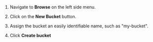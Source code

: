 1. Navigate to **Browse** on the left side menu.

2. Click on the **New Bucket** button.

3. Assign the bucket an easily identifiable name, such as "my-bucket".

4. Click **Create bucket**